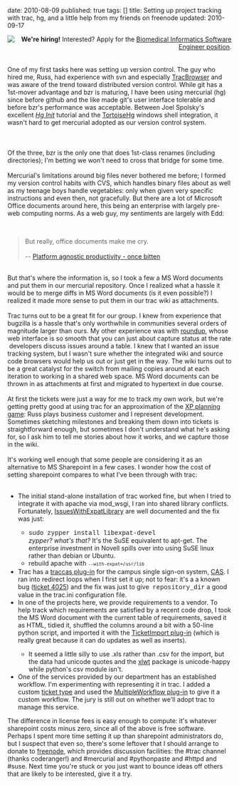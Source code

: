 date: 2010-08-09
published: true
tags: []
title: Setting up project tracking with trac, hg, and a little help from my friends
  on freenode
updated: 2010-09-17


<div class="separator" style="clear: both; text-align: center;"><a href="http://www.kumc.edu/guides/jobguide.html" imageanchor="1" style="clear: left; float: left; margin-bottom: 1em; margin-right: 1em;"><img border="0" src="https://www.kumc.edu/templates/images/masthead_logo.gif" /></a></div><div style="text-align: right;"><b>We're hiring!</b>&nbsp;Interested? Apply for the&nbsp;<a href="https://jobs.kumc.edu/applicants/jsp/shared/position/JobDetails_css.jsp?postingId=371958">Biomedical Informatics Software Engineer position</a>.</div><br />
<br />
One of my first tasks here was setting up version control. The guy who hired me, Russ, had experience with svn and especially <a href="http://trac.edgewall.org/wiki/TracBrowser">TracBrowser</a>&nbsp;and was aware of the trend toward distributed version control. While git has a 1st-mover advantage and bzr is maturing, I have been using mercurial (hg) since before github and the like made git's user interface tolerable and before bzr's performance was acceptable. Between Joel Spolsky's excellent <i><a href="http://hginit.com/top/">Hg Init</a></i> tutorial and the <a href="http://tortoisehg.bitbucket.org/">TortoiseHg</a> windows shell integration, it wasn't hard to get mercurial adopted as our version control system.<br />
<br />
<a name='more'></a><br />
<br />
Of the three, bzr is the only one that does 1st-class renames (including directories); I'm betting we won't need to cross that bridge for some time.<br />
<br />
Mercurial's limitations around big files never bothered me before; I formed my version control habits with CVS, which handles binary files about as well as my teenage boys handle vegetables: only when given very specific instructions and even then, not gracefully. But there are a lot of Microsoft Office documents around here, this being an enterprise with largely pre-web computing norms.&nbsp;As a web guy, my sentiments are largely with Edd:<br />
<span class="Apple-style-span" style="color: #333333; font-family: arial, sans-serif; font-size: 13px;"><br />
</span><br />
<blockquote>But really, office documents make me cry.<br />
<br />
--&nbsp;<a class="bookmark_title " href="http://bitten.twiceshy.org/platform-agnostic-productivity">Platform agnostic productivity - once bitten</a></blockquote><br />
But that's where the information is, so I took a few a MS Word documents and put them in our mercurial repository. Once I realized what a hassle it would be to merge diffs in MS Word documents (is it even possible?) I realized it made more sense to put them in our trac wiki as attachments.<br />
<br />
Trac turns out to be a great fit for our group. I knew from experience that bugzilla is a hassle that's only worthwhile in communities several orders of magnitude larger than ours. My other experience was with <a href="http://roundup.sourceforge.net/">roundup</a>, whose web interface is so smooth that you can just about&nbsp;capture status at the rate &nbsp;developers discuss issues around a table. I knew that I wanted an issue tracking system, but I wasn't sure whether the integrated wiki and source code browsers would help us out or just get in the way. The wiki turns out to be a great catalyst for the switch from mailing copies around at each iteration to working in a shared web space. MS Word documents can be thrown in as attachments at first and migrated to hypertext in due course.<br />
<br />
At first the tickets were just a way for me to track my own work, but we're getting pretty good at using trac for an approximation of the <a href="http://xprogramming.com/xpmag/whatisxp#planning">XP planning game</a>: Russ plays business customer and I represent development. Sometimes sketching milestones and breaking them down into tickets is straightforward enough, but sometimes I don't understand what he's asking for, so I ask him to tell me stories about how it works, and we capture those in the wiki.<br />
<br />
It's working well enough that some people are considering it as an alternative to MS Sharepoint in a few cases. I wonder how the cost of setting sharepoint compares to what I've been through with trac:<br />
<br />
<ul><li>The initial stand-alone installation of trac worked fine, but when I tried to integrate it with apache via mod_wsgi, I ran into shared library conflicts. Fortunately,&nbsp;<a href="http://code.google.com/p/modwsgi/wiki/IssuesWithExpatLibrary">IssuesWithExpatLibrary</a> are well documented and the fix was just:</li>

<ul><li><span class="Apple-style-span" style="font-family: 'Courier New', Courier, monospace;">sudo zypper install libexpat-devel</span><br />
<i>zypper? what's that?</i>&nbsp;It's the SuSE equivalent to apt-get. The enterprise investment in Novell spills over into using SuSE linux rather than debian or Ubuntu.</li>
<li>rebuild apache with&nbsp;<span class="Apple-style-span" style="font-family: monospace; font-size: small; line-height: 16px;">--with-expat=/usr/lib</span></li>
</ul>
<li>Trac has a <a href="http://trac-hacks.org/wiki/TracCasPlugin">traccas plug-in</a> for the campus single sign-on system,&nbsp;<a href="http://www.jasig.org/cas">CAS</a>. I ran into redirect loops when I first set it up; not to fear: it's a a known bug (<a href="http://trac-hacks.org/ticket/4025">ticket 4025</a>) and the fix was just to give &nbsp;<span class="Apple-style-span" style="font-family: 'Courier New', Courier, monospace;">repository_dir</span> a good value in the trac.ini configuration file.</li>
<li>In one of the projects here, we provide requirements to a vendor. To help track which requirements are satisfied by a recent code drop, I took the MS Word document with the current table of requirements, saved it as HTML, tidied it, shuffled the columns around a bit with a 50-line python script, and imported it with the&nbsp;<a href="http://trac-hacks.org/wiki/TicketImportPlugin">TicketImport plug-in</a>&nbsp;(which is really great because it can do updates as well as inserts).</li>

<ul><li>It seemed a little silly to use .xls rather than .csv for the import, but the data had unicode quotes and the&nbsp;<a href="http://pypi.python.org/pypi/xlwt/0.7.2">xlwt</a>&nbsp;package is unicode-happy while python's csv module isn't.</li>
</ul>
<li>One of the services provided by our department has an established workflow. I'm experimenting with representing it in trac. I added a custom <a href="http://trac.edgewall.org/wiki/TicketTypes">ticket type</a> and used the <a href="http://trac-hacks.org/wiki/MultipleWorkflowPlugin">MultipleWorkflow plug-in</a> to give it a custom workflow. The jury is still out on whether we'll adopt trac to manage this service.</li>
</ul>The difference in license fees is easy enough to compute: it's whatever sharepoint costs minus zero, since all of the above is free software. Perhaps I spent more time setting it up than sharepoint administrators do, but I suspect that even so, there's some leftover that I should arrange to donate to <a href="http://freenode.net/">freenode</a>, which provides discussion facilities: the #trac channel (thanks coderanger!) and #mercurial and #pythonpaste and #httpd and #suse. Next time you're stuck or you just want to bounce ideas off others that are likely to be interested, give it a try.